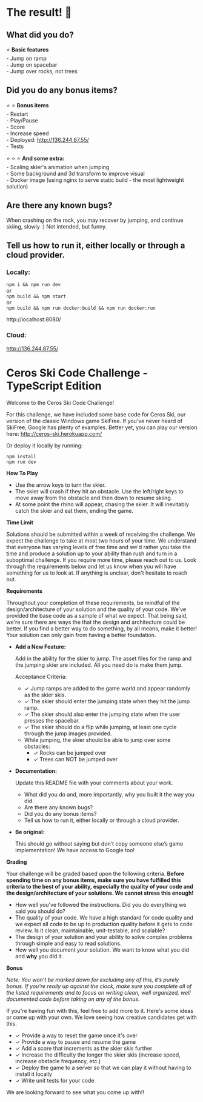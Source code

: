 
# The result! 🎉

## What did you do?

⭐ **Basic features**  
    - Jump on ramp  
    - Jump on spacebar  
    - Jump over rocks, not trees

## Did you do any bonus items?

⭐ ⭐ **Bonus items**  
    - Restart  
    - Play/Pause  
    - Score  
    - Increase speed  
    - Deployed: http://136.244.87.55/  
    - Tests  

⭐ ⭐ ⭐ **And some extra:**  
    - Scaling skier's animation when jumping  
    - Some background and 3d transform to improve visual  
    - Docker image (using nginx to serve static build - the most lightweight solution)  

## Are there any known bugs?

When crashing on the rock, you may recover by jumping, and continue skiing, slowly :) Not intended, but funny.

  

## Tell us how to run it, either locally or through a cloud provider.

### Locally:

```npm i && npm run dev```  
or  
```npm build && npm start```  
or  
```npm build && npm run docker:build && npm run docker:run```  

http://localhost:8080/

### Cloud:

http://136.244.87.55/



# Ceros Ski Code Challenge - TypeScript Edition

Welcome to the Ceros Ski Code Challenge!

For this challenge, we have included some base code for Ceros Ski, our version of the classic Windows game SkiFree. If
you've never heard of SkiFree, Google has plenty of examples. Better yet, you can play our version here: 
http://ceros-ski.herokuapp.com/  

Or deploy it locally by running:
```
npm install
npm run dev
```

**How To Play**

* Use the arrow keys to turn the skier.
* The skier will crash if they hit an obstacle. Use the left/right keys to move away from the obstacle and then down
to resume skiing.
* At some point the rhino will appear, chasing the skier. It will inevitably catch the skier and eat them, ending the
game.

**Time Limit**

Solutions should be submitted within a week of receiving the challenge. We expect the challenge to take at most two 
hours of your time. We understand that everyone has varying levels of free time and we'd rather you take the time and 
produce a solution up to your ability than rush and turn in a suboptimal challenge. If you require more time, please
reach out to us. Look through the requirements below and let us know when you will have something for us to look at. 
If anything is unclear, don't hesitate to reach out.

**Requirements**

Throughout your completion of these requirements, be mindful of the design/architecture of your solution and the 
quality of your code. We've provided the base code as a sample of what we expect. That being said, we're sure there are 
ways the that the design and architecture could be better. If you find a better way to do something, by all means, make 
it better! Your solution can only gain from having a better foundation.

* **Add a New Feature:**

  Add in the ability for the skier to jump. The asset files for the ramp and the jumping skier are included. All you 
  need do is make them jump. 

  Acceptance Criteria:
  * ✓ Jump ramps are added to the game world and appear randomly as the skier skis.
  * ✓ The skier should enter the jumping state when they hit the jump ramp. 
  * ✓ The skier should also enter the jumping state when the user presses the spacebar.
  * ✓ The skier should do a flip while jumping, at least one cycle through the jump images provided.
  * While jumping, the skier should be able to jump over some obstacles: 
    * ✓ Rocks can be jumped over 
    * ✓ Trees can NOT be jumped over 

* **Documentation:**

  Update this README file with your comments about your work.
  * What did you do and, more importantly, why you built it the way you did.
  * Are there any known bugs?
  * Did you do any bonus items?
  * Tell us how to run it, either locally or through a cloud provider.
  
* **Be original:**
  
  This should go without saying but don’t copy someone else’s game implementation! We have access to Google too!

**Grading** 

Your challenge will be graded based upon the following criteria. **Before spending time on any bonus items, make sure 
you have fulfilled this criteria to the best of your ability, especially the quality of your code and the 
design/architecture of your solutions. We cannot stress this enough!**

* How well you've followed the instructions. Did you do everything we said you should do?
* The quality of your code. We have a high standard for code quality and we expect all code to be up to production 
  quality before it gets to code review. Is it clean, maintainable, unit-testable, and scalable?
* The design of your solution and your ability to solve complex problems through simple and easy to read solutions.
* How well you document your solution. We want to know what you did and **why** you did it.

**Bonus**

*Note: You won’t be marked down for excluding any of this, it’s purely bonus.  If you’re really up against the clock, 
make sure you complete all of the listed requirements and to focus on writing clean, well organized, well documented 
code before taking on any of the bonus.*

If you're having fun with this, feel free to add more to it. Here's some ideas or come up with your own. We love seeing 
how creative candidates get with this.
 
* ✓ Provide a way to reset the game once it's over
* ✓ Provide a way to pause and resume the game
* ✓ Add a score that increments as the skier skis further
* ✓ Increase the difficulty the longer the skier skis (increase speed, increase obstacle frequency, etc.)
* ✓ Deploy the game to a server so that we can play it without having to install it locally
* ✓ Write unit tests for your code

We are looking forward to see what you come up with!!

